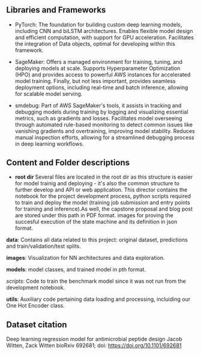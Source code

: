 # 

## Libraries and Frameworks

- PyTorch: The foundation for building custom deep learning models, including CNN and biLSTM architectures. Enables flexible model design and efficient computation, with support for GPU acceleration. Facilitates the integration of Data objects, optimal for developing within this framework.

- SageMaker: Offers a managed environment for training, tuning, and deploying models at scale. Supports Hyperparameter Optimization (HPO) and provides access to powerful AWS instances for accelerated model training. Finally, but not less important, provides seamless deployment options, including real-time and batch inference, allowing for scalable model serving.

- smdebug: Part of AWS SageMaker's tools, it assists in tracking and debugging models during training by logging and visualizing essential metrics, such as gradients and losses. Facilitates model overseeing through automated rule-based monitoring to detect common issues like vanishing gradients and overtraining, improving model stability. Reduces manual inspection efforts, allowing for a streamlined debugging process in deep learning workflows.

## Content and Folder descriptions

- **root dir**
Several files are located in the root dir as this structure is easier for model trainig and deploying - it's also the common structure to further develop and API or web application. This director contains the notebook for the project development process, python scripts required to train and deploy the model (training job submission and entry points for training and inference).As well, the capstone proposal and blog post are stored under this path in PDF format. images for proving the succesful execution of the state machine and its definition in json format.

**data**: Contains all data related to this project: original dataset, predictions and train/validation/test splits.

**images**: Visualization for NN architectures and data exploration.

**models**: model classes, and trained model in pth format.

*scripts*: Code to train the benchmark model since it was not run from the development notebook.

**utils**: Auxiliary code pertaining data loading and processing, incluiding our One Hot Encoder class.

## Dataset citation

Deep learning regression model for antimicrobial peptide design
Jacob Witten, Zack Witten
bioRxiv 692681; doi: https://doi.org/10.1101/692681